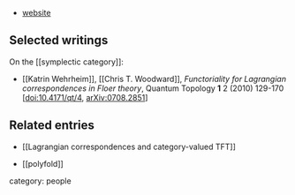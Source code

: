 
* [website](http://www-math.mit.edu/~katrin/)

## Selected writings

On the [[symplectic category]]:

* [[Katrin Wehrheim]], [[Chris T. Woodward]], _Functoriality for Lagrangian correspondences in Floer theory_, Quantum Topology **1** 2 (2010) 129-170 &lbrack;[doi:10.4171/qt/4](https://doi.org/10.4171/qt/4), [arXiv:0708.2851](https://arxiv.org/abs/0708.2851)&rbrack;


## Related entries

* [[Lagrangian correspondences and category-valued TFT]]

* [[polyfold]]

category: people